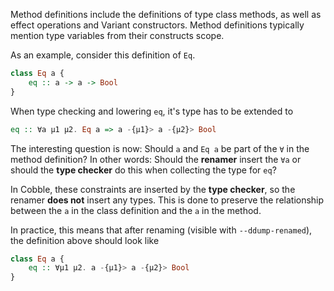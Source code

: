 Method definitions include the definitions of type class methods, as well as effect operations and Variant constructors.
Method definitions typically mention type variables from their constructs scope.

As an example, consider this definition of `Eq`.
```hs
class Eq a {
    eq :: a -> a -> Bool
}
```

When type checking and lowering `eq`, it's type has to be extended to 
```hs
eq :: ∀a μ1 μ2. Eq a => a -{μ1}> a -{μ2}> Bool
```
The interesting question is now: Should `a` and `Eq a` be part of the `∀` in the method definition? In other words: Should the **renamer** insert the `∀a` or should the **type checker** do this when collecting the type for `eq`?

In Cobble, these constraints are inserted by the **type checker**, so the renamer **does not** insert any types.
This is done to preserve the relationship between the `a` in the class definition and the `a` in the method.

In practice, this means that after renaming (visible with `--ddump-renamed`), the definition above should look like

```hs
class Eq a {
    eq :: ∀μ1 μ2. a -{μ1}> a -{μ2}> Bool
}
```

